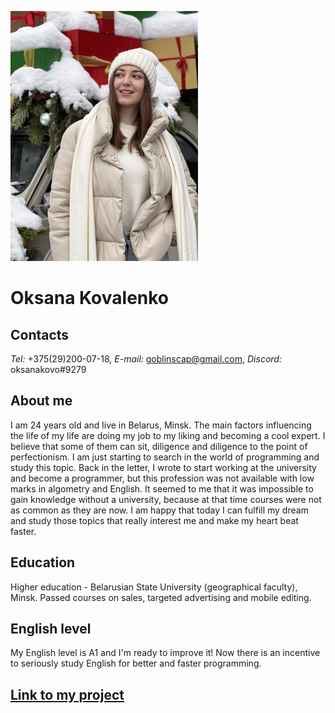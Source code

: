 ![photo](img-1455.png)
# **Oksana Kovalenko**
## **Сontacts**
*Tel:* +375(29)200-07-18,
*E-mail:* goblinscap@gmail.com,
*Discord:* oksanakovo#9279
## **About me**
 I am 24 years old and live in Belarus, Minsk. The main factors influencing the life of my life are doing my job to my liking and becoming a cool expert. I believe that some of them can sit, diligence and diligence to the point of perfectionism. I am just starting to search in the world of programming and study this topic. Back in the letter, I wrote to start working at the university and become a programmer, but this profession was not available with low marks in algometry and English. It seemed to me that it was impossible to gain knowledge without a university, because at that time courses were not as common as they are now. I am happy that today I can fulfill my dream and study those topics that really interest me and make my heart beat faster. 
## **Education**
Higher education - Belarusian State University (geographical faculty), Minsk. Passed courses on sales, targeted advertising and mobile editing.
## **English level**
My English level is A1 and I'm ready to improve it! Now there is an incentive to seriously study English for better and faster programming.

## [Link to my project](https://oksanakovo.github.io/rsschool-cv/cv)